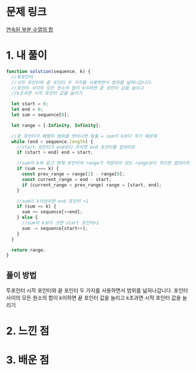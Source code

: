 # 문제 링크

[연속된 부분 수열의 합](https://school.programmers.co.kr/learn/courses/30/lessons/178870#)

# 1. 내 풀이

```js
function solution(sequence, k) {
  //투포인터
  //시작 포인터와 끝 포인터 두 가지를 사용하면서 범위를 넓혀나갑니다.
  //포인터 사이의 모든 원소의 합이 k이하면 끝 포인터 값을 늘리고
  //k초과면 시작 포인터 값을 늘리기

  let start = 0;
  let end = 0;
  let sum = sequence[0];

  let range = [-Infinity, Infinity];

  //끝 포인터가 배열의 범위를 벗어나면 탈출 = sum이 k보다 작기 때문에
  while (end < sequence.length) {
    //start 포인터가 end보다 커지면 end 포인터를 업데이트
    if (start > end) end = start;

    //sum이 k와 같고 현재 포인터의 range가 저장되어 있는 range보다 작으면 업데이트
    if (sum === k) {
      const prev_range = range[1] - range[0];
      const current_range = end - start;
      if (current_range < prev_range) range = [start, end];
    }

    //sum이 k이상이면 end 포인터 +1
    if (sum <= k) {
      sum += sequence[++end];
    } else {
      //sum이 k보다 크면 start 포인터+1
      sum -= sequence[start++];
    }
  }

  return range;
}
```

## 풀이 방법

투포인터
시작 포인터와 끝 포인터 두 가지를 사용하면서 범위를 넓혀나갑니다.
포인터 사이의 모든 원소의 합이 k이하면 끝 포인터 값을 늘리고
k초과면 시작 포인터 값을 늘리기

# 2. 느낀 점

# 3. 배운 점

